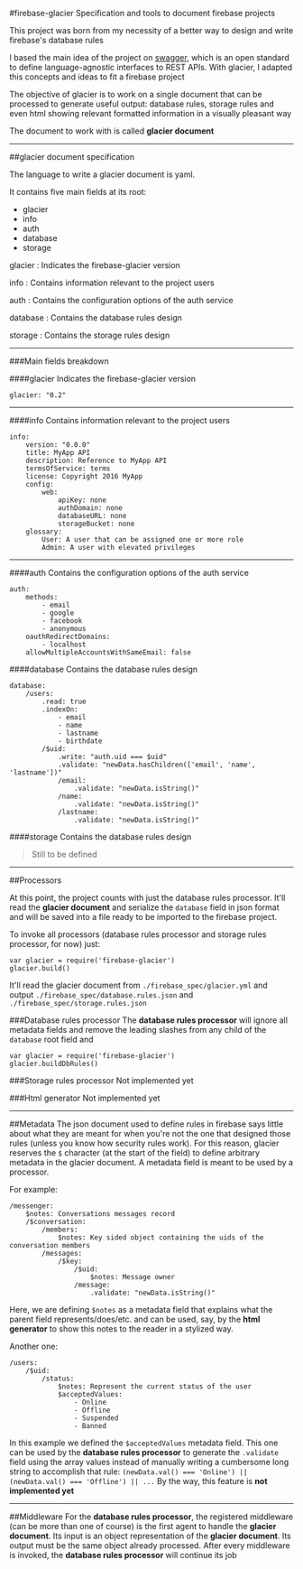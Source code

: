 #firebase-glacier
Specification and tools to document firebase projects

This project was born from my necessity of a better way to design and write firebase's database rules

I based the main idea of the project on [swagger](http://swagger.io/), which is an open standard to define language-agnostic interfaces to REST APIs. With glacier, I adapted this concepts and ideas to fit a firebase project

The objective of glacier is to work on a single document that can be processed to generate useful output: database rules, storage rules and even html showing relevant formatted information in a visually pleasant way

The document to work with is called **glacier document**

----------

##glacier document specification

The language to write a glacier document is yaml.

It contains five main fields at its root:

 - glacier
 - info
 - auth
 - database
 - storage

glacier
: Indicates the firebase-glacier version

info
: Contains information relevant to the project users

auth
: Contains the configuration options of the auth service

database
: Contains the database rules design

storage
: Contains the storage rules design

----------


###Main fields breakdown

####glacier
Indicates the firebase-glacier version

    glacier: "0.2"

----------

####info
Contains information relevant to the project users

    info:
	    version: "0.0.0"
	    title: MyApp API
	    description: Reference to MyApp API
	    termsOfService: terms
	    license: Copyright 2016 MyApp
	    config:
	        web:
	            apiKey: none
	            authDomain: none
	            databaseURL: none
	            storageBucket: none
	    glossary:
	        User: A user that can be assigned one or more role
	        Admin: A user with elevated privileges

----------

####auth
Contains the configuration options of the auth service

    auth:
	    methods:
	        - email
	        - google
	        - facebook
	        - anonymous
	    oauthRedirectDomains:
	        - localhost
	    allowMultipleAccountsWithSameEmail: false

####database
Contains the database rules design

    database:
	    /users:
	        .read: true
	        .indexOn:
	            - email
	            - name
	            - lastname
	            - birthdate
	        /$uid:
	            .write: "auth.uid === $uid"
	            .validate: "newData.hasChildren(['email', 'name', 'lastname'])"
	            /email:
	                .validate: "newData.isString()"
	            /name:
	                .validate: "newData.isString()"
	            /lastname:
	                .validate: "newData.isString()"

####storage
Contains the database rules design

>Still to be defined

----------

##Processors

At this point, the project counts with just the database rules processor. It'll read the **glacier document** and serialize the `database` field in json format and will be saved into a file ready to be imported to the firebase project.

To invoke all processors (database rules processor and storage rules processor, for now) just:

    var glacier = require('firebase-glacier')
    glacier.build()

It'll read the glacier document from `./firebase_spec/glacier.yml` and output `./firebase_spec/database.rules.json` and `./firebase_spec/storage.rules.json`

###Database rules processor
The **database rules processor** will ignore all metadata fields and remove the leading slashes from any child of the `database` root field and

    var glacier = require('firebase-glacier')
    glacier.buildDbRules()

###Storage rules processor
Not implemented yet

###Html generator
Not implemented yet

----------

##Metadata
The json document used to define rules in firebase says little about what they are meant for when you're not the one that designed those rules (unless you know how security rules work). For this reason, glacier reserves the `$` character (at the start of the field) to define arbitrary metadata in the glacier document. A metadata field is meant to be used by a processor.

For example:

    /messenger:
	    $notes: Conversations messages record
	    /$conversation:
	        /members:
	            $notes: Key sided object containing the uids of the conversation members
	        /messages:
	            /$key:
	                /$uid:
	                    $notes: Message owner
	                /message:
	                    .validate: "newData.isString()"

Here, we are defining `$notes` as a metadata field that explains what the parent field represents/does/etc. and can be used, say, by the **html generator** to show this notes to the reader in a stylized way.

Another one:

    /users:
	    /$uid:
		    /status:
			    $notes: Represent the current status of the user
			    $acceptedValues:
				    - Online
				    - Offline
				    - Suspended
				    - Banned
In this example we defined the `$acceptedValues` metadata field. This one can be used by the **database rules processor** to generate the `.validate` field using the array values instead of manually writing a cumbersome long string to accomplish that rule:
`(newData.val() === 'Online') || (newData.val() === 'Offline') || ...`
By the way, this feature is **not implemented yet**

----------

##Middleware
For the **database rules processor**, the registered middleware (can be more than one of course) is the first agent to handle the **glacier document**. Its input is an object representation of the **glacier document**. Its output must be the same object already processed. After every middleware is invoked, the **database rules processor** will continue its job
